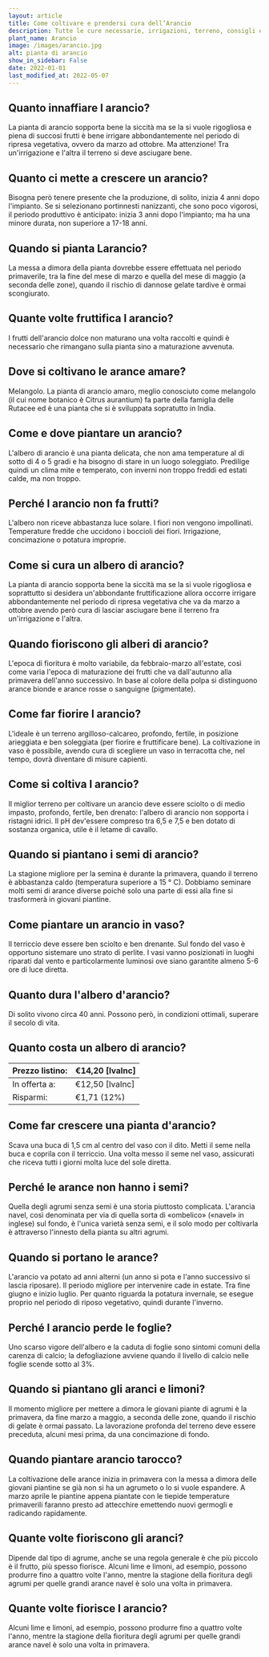 ```yaml
---
layout: article
title: Come coltivare e prendersi cura dell’Arancio
description: Tutte le cure necessarie, irrigazioni, terreno, consigli e molto altro sulla coltivazione dell’Arancio
plant_name: Arancio
image: /images/arancio.jpg
alt: pianta di arancio
show_in_sidebar: False
date: 2022-01-01
last_modified_at: 2022-05-07
---
```


## Quanto innaffiare l arancio?

La pianta di arancio sopporta bene la siccità ma se la si vuole rigogliosa e piena di succosi frutti è bene irrigare abbondantemente nel periodo di ripresa vegetativa, ovvero da marzo ad ottobre. Ma attenzione! Tra un'irrigazione e l'altra il terreno si deve asciugare bene.

## Quanto ci mette a crescere un arancio?

Bisogna però tenere presente che la produzione, di solito, inizia 4 anni dopo l'impianto. Se si selezionano portinnesti nanizzanti, che sono poco vigorosi, il periodo produttivo è anticipato: inizia 3 anni dopo l'impianto; ma ha una minore durata, non superiore a 17-18 anni.

## Quando si pianta Larancio?

La messa a dimora della pianta dovrebbe essere effettuata nel periodo primaverile, tra la fine del mese di marzo e quella del mese di maggio (a seconda delle zone), quando il rischio di dannose gelate tardive è ormai scongiurato.

## Quante volte fruttifica l arancio?

I frutti dell'arancio dolce non maturano una volta raccolti e quindi è necessario che rimangano sulla pianta sino a maturazione avvenuta.

## Dove si coltivano le arance amare?

Melangolo. La pianta di arancio amaro, meglio conosciuto come melangolo (il cui nome botanico è Citrus aurantium) fa parte della famiglia delle Rutacee ed è una pianta che si è sviluppata sopratutto in India.

## Come e dove piantare un arancio?

 L'albero di arancio è una pianta delicata, che non ama temperature al di sotto di 4 o 5 gradi e ha bisogno di stare in un luogo soleggiato. Predilige quindi un clima mite e temperato, con inverni non troppo freddi ed estati calde, ma non troppo.

## Perché l arancio non fa frutti?

L'albero non riceve abbastanza luce solare. I fiori non vengono impollinati. Temperature fredde che uccidono i boccioli dei fiori. Irrigazione, concimazione o potatura improprie.

## Come si cura un albero di arancio?

La pianta di arancio sopporta bene la siccità ma se la si vuole rigogliosa e soprattutto si desidera un'abbondante fruttificazione allora occorre irrigare abbondantemente nel periodo di ripresa vegetativa che va da marzo a ottobre avendo però cura di lasciar asciugare bene il terreno fra un'irrigazione e l'altra.

## Quando fioriscono gli alberi di arancio?

L'epoca di fioritura è molto variabile, da febbraio-marzo all'estate, così come varia l'epoca di maturazione dei frutti che va dall'autunno alla primavera dell'anno successivo. In base al colore della polpa si distinguono arance bionde e arance rosse o sanguigne (pigmentate).

## Come far fiorire l arancio?

L'ideale è un terreno argilloso-calcareo, profondo, fertile, in posizione arieggiata e ben soleggiata (per fiorire e fruttificare bene). La coltivazione in vaso è possibile, avendo cura di scegliere un vaso in terracotta che, nel tempo, dovrà diventare di misure capienti.

## Come si coltiva l arancio?

Il miglior terreno per coltivare un arancio deve essere sciolto o di medio impasto, profondo, fertile, ben drenato: l'albero di arancio non sopporta i ristagni idrici. Il pH dev'essere compreso tra 6,5 e 7,5 e ben dotato di sostanza organica, utile è il letame di cavallo.

## Quando si piantano i semi di arancio?

La stagione migliore per la semina è durante la primavera, quando il terreno è abbastanza caldo (temperatura superiore a 15 ° C). Dobbiamo seminare molti semi di arance diverse poiché solo una parte di essi alla fine si trasformerà in giovani piantine.

## Come piantare un arancio in vaso?

Il terriccio deve essere ben sciolto e ben drenante. Sul fondo del vaso è opportuno sistemare uno strato di perlite. I vasi vanno posizionati in luoghi riparati dal vento e particolarmente luminosi ove siano garantite almeno 5-6 ore di luce diretta.

## Quanto dura l'albero d'arancio?

Di solito vivono circa 40 anni. Possono però, in condizioni ottimali, superare il secolo di vita.

## Quanto costa un albero di arancio?

|Prezzo listino:|€14,20 [IvaInc]|
|---------------|---------------|
|  In offerta a:|€12,50 [IvaInc]|
|      Risparmi:|    €1,71 (12%)|

## Come far crescere una pianta d'arancio?

 Scava una buca di 1,5 cm al centro del vaso con il dito. Metti il seme nella buca e coprila con il terriccio. Una volta messo il seme nel vaso, assicurati che riceva tutti i giorni molta luce del sole diretta.

## Perché le arance non hanno i semi?

Quella degli agrumi senza semi è una storia piuttosto complicata. L'arancia navel, così denominata per via di quella sorta di «ombelico» («navel» in inglese) sul fondo, è l'unica varietà senza semi, e il solo modo per coltivarla è attraverso l'innesto della pianta su altri agrumi.

## Quando si portano le arance?

L'arancio va potato ad anni alterni (un anno si pota e l'anno successivo si lascia riposare). Il periodo migliore per intervenire cade in estate. Tra fine giugno e inizio luglio. Per quanto riguarda la potatura invernale, se esegue proprio nel periodo di riposo vegetativo, quindi durante l'inverno.

## Perché l arancio perde le foglie?

Uno scarso vigore dell'albero e la caduta di foglie sono sintomi comuni della carenza di calcio; la defogliazione avviene quando il livello di calcio nelle foglie scende sotto al 3%.

## Quando si piantano gli aranci e limoni?

Il momento migliore per mettere a dimora le giovani piante di agrumi è la primavera, da fine marzo a maggio, a seconda delle zone, quando il rischio di gelate è ormai passato. La lavorazione profonda del terreno deve essere preceduta, alcuni mesi prima, da una concimazione di fondo.

## Quando piantare arancio tarocco?

La coltivazione delle arance inizia in primavera con la messa a dimora delle giovani piantine se già non si ha un agrumeto o lo si vuole espandere. A marzo aprile le piantine appena piantate con le tiepide temperature primaverili faranno presto ad attecchire emettendo nuovi germogli e radicando rapidamente.

## Quante volte fioriscono gli aranci?

Dipende dal tipo di agrume, anche se una regola generale è che più piccolo è il frutto, più spesso fiorisce. Alcuni lime e limoni, ad esempio, possono produrre fino a quattro volte l'anno, mentre la stagione della fioritura degli agrumi per quelle grandi arance navel è solo una volta in primavera.

## Quante volte fiorisce l arancio?

Alcuni lime e limoni, ad esempio, possono produrre fino a quattro volte l'anno, mentre la stagione della fioritura degli agrumi per quelle grandi arance navel è solo una volta in primavera.

